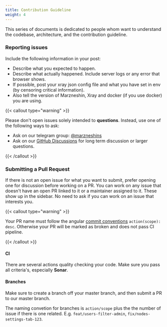 ```yaml
---
title: Contribution Guideline
weight: 4
---
```


This series of documents is dedicated to people whom want to understand
the codebase, architecture, and the contribution guideline.

### Reporting issues

Include the following information in your post:

- Describe what you expected to happen.
- Describe what actually happened. Include server logs or any error that browser shows.
- If possible, post your xray json config file and what you have set in env (by censoring critical information).
- Also tell the version of Marzneshin, Xray and docker (if you use docker) you are using.

{{< callout type="warning" >}}

Please don't open issues solely intended to **questions**. Instead, use one of the following ways to ask:

- Ask on our telegram group: [@marzneshins](https://t.me/marzneshins)
- Ask on our [GitHub Discussions](https://github.com/khodedawsh/marzneshin/discussions) for long term discussion or
  larger questions.

{{< /callout >}}

### Submitting a Pull Request

If there is not an open issue for what you want to submit, prefer opening one for discussion before working on a PR. You
can work on any issue that doesn't have an open PR linked to it or a maintainer assigned to it. These show up in the
sidebar. No need to ask if you can work on an issue that interests you.

{{< callout type="warning" >}}

Your PR name must follow the angular [commit conventions](https://www.conventionalcommits.org) `action(scope): desc`.
Otherwise your PR will be marked as broken and does not pass CI pipeline.

{{< /callout >}}

#### CI

There are several actions quality checking your code. Make sure you pass all criteria's, especially **Sonar**.

#### Branches

Make sure to create a branch off your master branch, and then submit a PR to our master branch.

The naming convetion for branches is `action/scope` plus the the number of issue if
there is one related. E.g. `feat/users-filter-admin`, `fix/nodes-settings-tab-123`.
